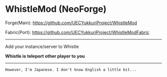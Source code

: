 # WhistleMod (NeoForge)

Forge(Main): https://github.com/UECYukkuriProject/WhistleMod

Fabric(Port): https://github.com/UECYukkuriProject/WhistleModFabric

---

Add your instance/server to Whistle

**Whistle is teleport other player to you**


---

`However, I'm Japanese. I don't know English a little bit...`
